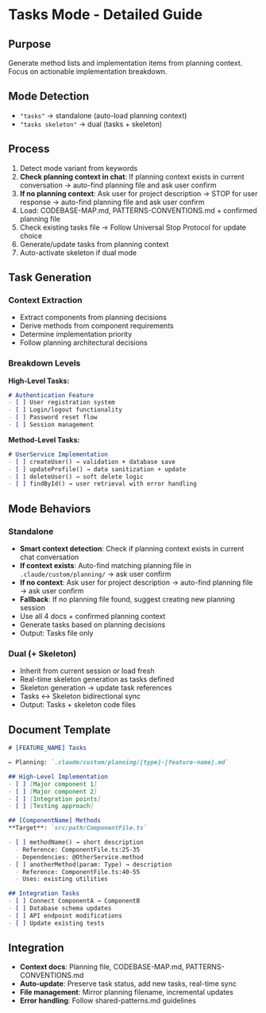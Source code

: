 # Tasks Mode - Detailed Guide

## Purpose
Generate method lists and implementation items from planning context. Focus on actionable implementation breakdown.

## Mode Detection
- `"tasks"` → standalone (auto-load planning context)
- `"tasks skeleton"` → dual (tasks + skeleton)

## Process
1. Detect mode variant from keywords
2. **Check planning context in chat**: If planning context exists in current conversation → auto-find planning file and ask user confirm
3. **If no planning context**: Ask user for project description → STOP for user response → auto-find planning file and ask user confirm
4. Load: CODEBASE-MAP.md, PATTERNS-CONVENTIONS.md + confirmed planning file
5. Check existing tasks file → Follow Universal Stop Protocol for update choice
6. Generate/update tasks from planning context
7. Auto-activate skeleton if dual mode

## Task Generation

### Context Extraction
- Extract components from planning decisions
- Derive methods from component requirements
- Determine implementation priority
- Follow planning architectural decisions

### Breakdown Levels

**High-Level Tasks:**
```markdown
# Authentication Feature
- [ ] User registration system
- [ ] Login/logout functionality
- [ ] Password reset flow
- [ ] Session management
```

**Method-Level Tasks:**
```markdown
# UserService Implementation
- [ ] createUser() → validation + database save
- [ ] updateProfile() → data sanitization + update
- [ ] deleteUser() → soft delete logic
- [ ] findById() → user retrieval with error handling
```

## Mode Behaviors

### Standalone
- **Smart context detection**: Check if planning context exists in current chat conversation
- **If context exists**: Auto-find matching planning file in `.claude/custom/planning/` → ask user confirm
- **If no context**: Ask user for project description → auto-find planning file → ask user confirm
- **Fallback**: If no planning file found, suggest creating new planning session
- Use all 4 docs + confirmed planning context
- Generate tasks based on planning decisions
- Output: Tasks file only

### Dual (+ Skeleton)
- Inherit from current session or load fresh
- Real-time skeleton generation as tasks defined
- Skeleton generation → update task references
- Tasks ↔ Skeleton bidirectional sync
- Output: Tasks + skeleton code files

## Document Template
```markdown
# [FEATURE_NAME] Tasks

← Planning: `.claude/custom/planning/[type]-[feature-name].md`

## High-Level Implementation
- [ ] [Major component 1]
- [ ] [Major component 2]
- [ ] [Integration points]
- [ ] [Testing approach]

## [ComponentName] Methods
**Target**: `src/path/ComponentFile.ts`

- [ ] methodName() → short description
  - Reference: ComponentFile.ts:25-35
  - Dependencies: @OtherService.method
- [ ] anotherMethod(param: Type) → description
  - Reference: ComponentFile.ts:40-55
  - Uses: existing utilities

## Integration Tasks
- [ ] Connect ComponentA → ComponentB
- [ ] Database schema updates
- [ ] API endpoint modifications
- [ ] Update existing tests
```

## Integration
- **Context docs**: Planning file, CODEBASE-MAP.md, PATTERNS-CONVENTIONS.md
- **Auto-update**: Preserve task status, add new tasks, real-time sync
- **File management**: Mirror planning filename, incremental updates
- **Error handling**: Follow shared-patterns.md guidelines